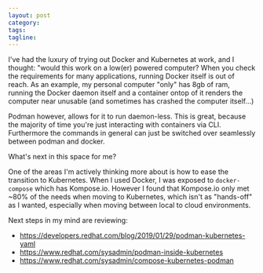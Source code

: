 ```yaml
---
layout: post
category:
tags:
tagline:
---
```


I've had the luxury of trying out Docker and Kubernetes at work, and I thought: "would this work on a low(er) powered computer? When you check the requirements for many applications, running Docker itself is out of reach. As an example, my personal computer "only" has 8gb of ram, running the Docker daemon itself and a container ontop of it renders the computer near unusable (and sometimes has crashed the computer itself...)

Podman however, allows for it to run daemon-less. This is great, because the majority of time you're just interacting with containers via CLI. Furthermore the commands in general can just be switched over seamlessly between podman and docker.

What's next in this space for me?

One of the areas I'm actively thinking more about is how to ease the transition to Kubernetes. When I used Docker, I was exposed to `docker-compose` which has Kompose.io. However I found that Kompose.io only met ~80% of the needs when moving to Kubernetes, which isn't as "hands-off" as I wanted, especially when moving between local to cloud environments.

Next steps in my mind are reviewing:

- https://developers.redhat.com/blog/2019/01/29/podman-kubernetes-yaml
- https://www.redhat.com/sysadmin/podman-inside-kubernetes
- https://www.redhat.com/sysadmin/compose-kubernetes-podman
